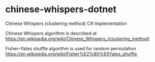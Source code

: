 # chinese-whispers-dotnet
Chinese Whispers (clustering method) C# Implementation

Chinese Whispers algorithm is described at https://en.wikipedia.org/wiki/Chinese_Whispers_(clustering_method)

Fisher–Yates shuffle algorithm is used for random permutation https://en.wikipedia.org/wiki/Fisher%E2%80%93Yates_shuffle


